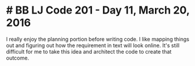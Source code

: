<h1># BB LJ Code 201 - Day 11, March 20, 2016 </h1>

<p>I really enjoy the planning portion before writing code. I like mapping things out and figuring out how the requirement in text will look online. It's still difficult for me to take this idea and architect the code to create that outcome.</p>
